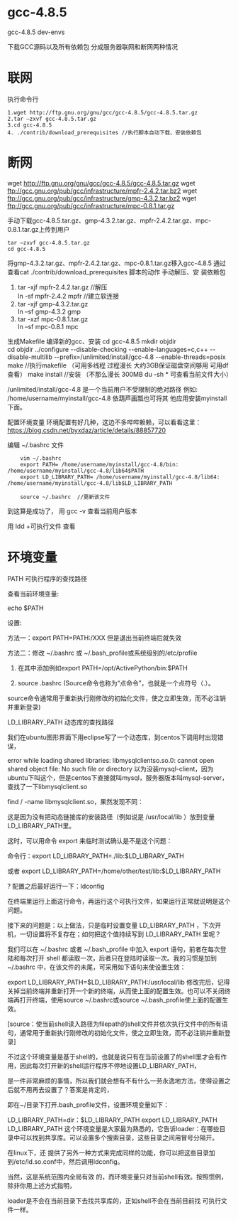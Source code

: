 # gcc-4.8.5
gcc-4.8.5 dev-envs


下载GCC源码以及所有依赖包
分成服务器联网和断网两种情况

# 联网
执行命令行 

    1.wget http://ftp.gnu.org/gnu/gcc/gcc-4.8.5/gcc-4.8.5.tar.gz
    2.tar –zxvf gcc-4.8.5.tar.gz
    3.cd gcc-4.8.5
    4. ./contrib/download_prerequisites //执行脚本自动下载、安装依赖包

# 断网

   wget http://ftp.gnu.org/gnu/gcc/gcc-4.8.5/gcc-4.8.5.tar.gz
   wget ftp://gcc.gnu.org/pub/gcc/infrastructure/mpfr-2.4.2.tar.bz2
   wget ftp://gcc.gnu.org/pub/gcc/infrastructure/gmp-4.3.2.tar.bz2
   wget ftp://gcc.gnu.org/pub/gcc/infrastructure/mpc-0.8.1.tar.gz

手动下载gcc-4.8.5.tar.gz、gmp-4.3.2.tar.gz、mpfr-2.4.2.tar.gz、mpc-0.8.1.tar.gz上传到用户

	tar –zxvf gcc-4.8.5.tar.gz
	cd gcc-4.8.5  

将gmp-4.3.2.tar.gz、mpfr-2.4.2.tar.gz、mpc-0.8.1.tar.gz移入gcc-4.8.5
通过查看cat ./contrib/download_prerequisites 脚本的动作 手动解压、安
装依赖包

1. tar -xjf mpfr-2.4.2.tar.gz         //解压  
	ln -sf mpfr-2.4.2  mpfr      //建立软连接  
2. tar -xjf gmp-4.3.2.tar.gz  
	ln –sf gmp-4.3.2 gmp 
3. tar -xzf mpc-0.8.1.tar.gz  
	ln –sf mpc-0.8.1  mpc

生成Makefile 编译新的gcc、安装
	cd gcc-4.8.5
	mkdir objdir  
	cd objdir
	../configure --disable-checking --enable-languages=c,c++ --disable-multilib --prefix=/unlimited/install/gcc-4.8 --enable-threads=posix
	make //执行makefile  （可用多线程 过程漫长 大约3GB保证磁盘空间够用  可用df 查看）
	make install  //安装 （不那么漫长 300MB   du -sh * 可查看当前文件大小）

/unlimited/install/gcc-4.8 是一个当前用户不受限制的绝对路径
例如: /home/username/myinstall/gcc-4.8 依葫芦画瓢也可将其
他应用安装myinstall下面。

配置环境变量
环境配置有好几种，这边不多哔哔赖赖，可以看看这里：
https://blog.csdn.net/byxdaz/article/details/88857720

编辑 ~/.bashrc 文件

		vim ~/.bashrc
		export PATH= /home/username/myinstall/gcc-4.8/bin: /home/username/myinstall/gcc-4.8/lib64$PATH  
		export LD_LIBRARY_PATH= /home/username/myinstall/gcc-4.8/lib64: /home/username/myinstall/gcc-4.8/lib$LD_LIBRARY_PATH
    
		source ~/.bashrc  //更新该文件

到这算是成功了，
用 gcc -v 查看当前用户版本


用 ldd +可执行文件 查看

# 环境变量
PATH    可执行程序的查找路径

查看当前环境变量:

echo $PATH

设置:

方法一：export PATH=PATH:/XXX 但是退出当前终端后就失效

方法二：修改 ~/.bashrc 或 ~/.bash_profile或系统级别的/etc/profile

1. 在其中添加例如export PATH=/opt/ActivePython/bin:$PATH

2. source .bashrc  (Source命令也称为“点命令”，也就是一个点符号（.）。

source命令通常用于重新执行刚修改的初始化文件，使之立即生效，而不必注销并重新登录)

LD_LIBRARY_PATH   动态库的查找路径

我们在ubuntu图形界面下用eclipse写了一个动态库，到centos下调用时出现错误，   

error while loading shared libraries: libmysqlclientso.so.0: cannot open shared object file: No such file or directory
以为没装mysql-client，因为ubuntu下叫这个，但是centos下直接就叫mysql，服务器版本叫mysql-server，查找了一下libmysqlclient.so

find / -name libmysqlclient.so，果然发现不同：

这是因为没有把动态链接库的安装路径（例如说是 /usr/local/lib ）放到变量LD_LIBRARY_PATH里。

这时，可以用命令 export 来临时测试确认是不是这个问题：

命令行：export LD_LIBRARY_PATH=./lib:$LD_LIBRARY_PATH

或者     export LD_LIBRARY_PATH=/home/other/test/lib:$LD_LIBRARY_PATH    

? 配置之后最好运行一下：ldconfig

在终端里运行上面这行命令，再运行这个可执行文件，如果运行正常就说明是这个问题。

接下来的问题是：以上做法，只是临时设置变量 LD_LIBRARY_PATH ，下次开机，一切设置将不复存在；如何把这个值持续写到 LD_LIBRARY_PATH 里呢？

我们可以在 ~/.bashrc 或者 ~/.bash_profile 中加入 export 语句，前者在每次登陆和每次打开 shell 都读取一次，后者只在登陆时读取一次。我的习惯是加到 ~/.bashrc 中，在该文件的未尾，可采用如下语句来使设置生效：

export LD_LIBRARY_PATH=$LD_LIBRARY_PATH:/usr/local/lib
修改完后，记得关掉当前终端并重新打开一个新的终端，从而使上面的配置生效。也可以不关闭终端再打开终端，使用source ~/.bashrc或source ~/.bash_profile使上面的配置生效。

[source：使当前shell读入路径为filepath的shell文件并依次执行文件中的所有语句，通常用于重新执行刚修改的初始化文件，使之立即生效，而不必注销并重新登录]

不过这个环境变量是基于shell的，也就是说只有在当前设置了的shell里才会有作用，因此每次打开新的shell运行程序不停地设置LD_LIBRARY_PATH，

是一件非常麻烦的事情，所以我们就会想有不有什么一劳永逸地方法，使得设置之后就不用再去设置了？答案是肯定的，

即在~/目录下打开.bash_profile文件，设置环境变量如下：

LD_LIBRARY_PATH=dir：$LD_LIBRARY_PATH
export LD_LIBRARY_PATH
LD_LIBRARY_PATH  这个环境变量是大家最为熟悉的，它告诉loader：在哪些目录中可以找到共享库。可以设置多个搜索目录，这些目录之间用冒号分隔开。

在linux下，还 提供了另外一种方式来完成同样的功能，你可以把这些目录加到/etc/ld.so.conf中，然后调用ldconfig。

当然，这是系统范围内全局有效 的，而环境变量只对当前shell有效。按照惯例，除非你用上述方式指明，

loader是不会在当前目录下去找共享库的，正如shell不会在当前目前找 可执行文件一样。

